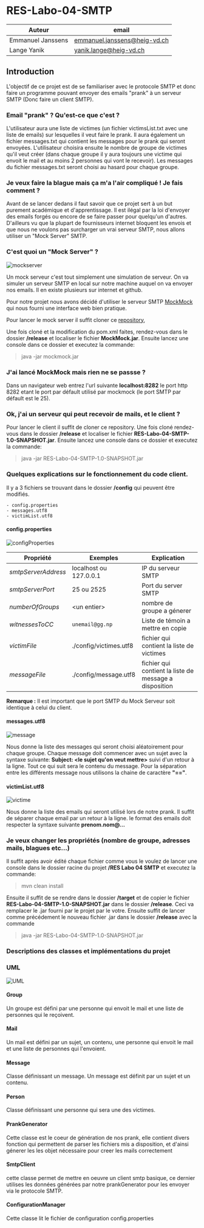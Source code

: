
# RES-Labo-04-SMTP

|Auteur|email|
|-----------------|--------------|
| Emmanuel Janssens | emmanuel.janssens@heig-vd.ch|
| Lange Yanik | yanik.lange@heig-vd.ch

## Introduction

L'objectif de ce projet est de se familiariser avec le protocole SMTP et donc faire un programme pouvant envoyer des emails "prank" à un serveur SMTP (Donc faire un client SMTP).
 

### Email "prank" ? Qu'est-ce que c'est ?

L'utilisateur aura une liste de victimes (un fichier victimsList.txt avec une liste de emails) sur lesquelles il veut faire le prank. Il aura également un fichier messages.txt qui contient les messages pour le prank qui seront envoyées.
L'utilisateur choisira ensuite le nombre de groupe de victimes qu'il veut créer (dans chaque groupe il y aura toujours une victime qui envoit le mail et au moins 2 personnes qui vont le recevoir). Les messages du fichier messages.txt seront choisi au hasard pour chaque groupe.


### Je veux faire la blague mais ça m'a l'air compliqué ! Je fais comment ?

Avant de se lancer dedans il faut savoir que ce projet sert à un but purement académique et d'apprentissage. Il est ilégal par la loi d'envoyer des emails forgés ou encore de se faire passer pour quelqu'un d'autres. D'ailleurs vu que la plupart de fournisseurs internet bloquent les envois et que nous ne voulons pas surcharger un vrai serveur SMTP, nous allons utiliser un "Mock Server" SMTP.

### C'est quoi un "Mock Server" ?
![mockserver](images/mockmock.PNG)

Un mock serveur c'est tout simplement une simulation de serveur. On va simuler un serveur SMTP en local sur notre machine auquel on va envoyer nos emails.
Il en existe plusieurs sur internet et github. 

Pour notre projet nous avons décidé d'utiliser le serveur SMTP [MockMock](https://github.com/tweakers/MockMock) qui nous fourni une interface web bien pratique.

Pour lancer le mock server il suffit cloner ce [repository](https://github.com/DominiqueComte/MockMock),

Une fois cloné et la modification du pom.xml faites, rendez-vous dans le dossier **/release** et localiser le fichier **MockMock.jar**.
Ensuite lancez une console dans ce dossier et executez la commande:
>java -jar mockmock.jar

### J'ai lancé MockMock mais rien ne se passse ?

Dans un navigateur web entrez l'url suivante **localhost:8282** le port http 8282 etant le port par défault utilisé par mockmock (le port SMTP par défault est le 25).

### Ok, j'ai un serveur qui peut recevoir de mails, et le client ?

Pour lancer le client il suffit de cloner ce repository.
Une fois cloné rendez-vous dans le dossier **/release** et localiser le fichier **RES-Labo-04-SMTP-1.0-SNAPSHOT.jar**.
Ensuite lancez une console dans ce dossier et executez la commande:
>java -jar RES-Labo-04-SMTP-1.0-SNAPSHOT.jar

### Quelques explications sur le fonctionnement du code client.
Il y a 3 fichiers se trouvant dans le dossier **/config** qui peuvent être modifiés.

    - config.properties
    - messages.utf8
    - victimList.utf8


#### config.properties
![configProperties](images/properties.PNG)


|Propriété               |Exemples                          |Explication
|----------------    |-------------------------------|-----------------------------|
|*smtpServerAddress*| localhost ou 127.0.0.1        |  IP du serveur SMTP  |
|*smtpServerPort*   | 25 ou 2525                    |Port du server SMTP |
|*numberOfGroups*   |\<un entier\>                  |nombre de groupe a génerer |
| *witnessesToCC*    | `unemail@gg.np`               |Liste de témoin a mettre en copie|
|*victimFile*|./config/victimes.utf8|fichier qui contient la liste de victimes|
|*messageFile*|./config/message.utf8|fichier qui contient la liste de message a disposition|

**Remarque :** Il est important que le port SMTP du Mock Serveur soit identique à celui du client.


#### messages.utf8
![message](images/message.PNG)

Nous donne la liste des messages qui seront choisi aléatoirement pour chaque groupe.
Chaque message doit commencer avec un sujet avec la syntaxe suivante:  **Subject: <le sujet qu'on veut mettre>** suivi d'un retour à la ligne. Tout ce qui suit sera le contenu du message.
Pour la séparation entre les différents message nous utilisons la chaine de caractère **"=="**.

#### victimList.utf8
![victime](images/victimes.PNG)

Nous donne la liste des emails qui seront utilisé lors de notre prank. Il suffit de séparer chaque email par un retour à la ligne.
le format des emails doit respecter la syntaxe suivante **prenom.nom@...**

### Je veux changer les propriétés (nombre de groupe, adresses mails, blagues etc...)
Il suffit après avoir édité chaque fichier comme vous le voulez de lancer une console dans le dossier racine du projet **/RES Labo 04 SMTP** et executez la commande:
>mvn clean install

Ensuite il suffit de se rendre dans le dossier **/target** et de copier le fichier **RES-Labo-04-SMTP-1.0-SNAPSHOT.jar** dans le dossier **/release**.
Ceci va remplacer le .jar fourni par le projet par le votre.
Ensuite suffit de lancer comme précédement le nouveau fichier .jar dans le dossier **/release** avec la commande
>java -jar RES-Labo-04-SMTP-1.0-SNAPSHOT.jar


### Descriptions des classes et implémentations du projet
### UML
![UML](images/UML.png)

#### Group

Un groupe est défini par une personne qui envoit le mail et une liste de personnes qui le reçoivent.

#### Mail

Un mail est défini par un sujet, un contenu, une personne qui envoit le mail et une liste de personnes qui l'envoient.

#### Message

Classe définissant un message. Un message est définit par un sujet et un contenu.

#### Person

Classe définissant une personne qui sera une des victimes.

#### PrankGenerator

Cette classe est le coeur de génération de nos prank, elle contient divers fonction qui permettent de parser les fichiers
mis a disposition, et d'ainsi génerer les les objet nécessaire pour creer les mails correctement

#### SmtpClient

cette classe permet de mettre en oeuvre un client smtp basique, ce dernier utilises les données générées par 
notre prankGenerator pour les envoyer via le protocole SMTP.

#### ConfigurationManager

Cette classe lit le fichier de configuration config.properties
